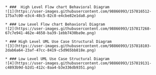    * ###  High Level Flow chart Behavioral Diagram
    ![1](https://user-images.githubusercontent.com/98866993/157816512-175a7c00-e3c4-48c5-82c8-e4cbe82e1da8.png)
    
    * ### Low Level Flow chart Behavioral Diagram
    ![2](https://user-images.githubusercontent.com/98866993/157817268-67c7e941-462e-4658-ba39-1ebb7430ba9e.png)
    
    * ### High Level UML Use Case Structural Diagram
    ![3](https://user-images.githubusercontent.com/98866993/157818103-2dab6a64-23af-47cc-8419-c5d965bb818e.png)

    * ### Low Level UML Use Case Structural Diagram
    ![4](https://user-images.githubusercontent.com/98866993/157819131-c4893b9d-b2d1-412c-8aa4-b3e336db9351.png)

